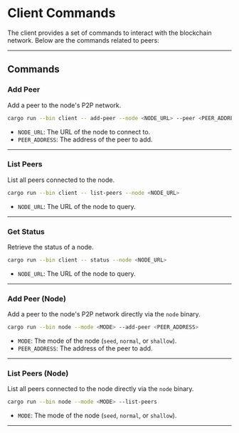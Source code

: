 # Client Commands

The client provides a set of commands to interact with the blockchain network. Below are the commands related to peers:

---

## Commands

### Add Peer

Add a peer to the node's P2P network.

```bash
cargo run --bin client -- add-peer --node <NODE_URL> --peer <PEER_ADDRESS>
```

- `NODE_URL`: The URL of the node to connect to.
- `PEER_ADDRESS`: The address of the peer to add.

---

### List Peers

List all peers connected to the node.

```bash
cargo run --bin client -- list-peers --node <NODE_URL>
```

- `NODE_URL`: The URL of the node to query.

---

### Get Status

Retrieve the status of a node.

```bash
cargo run --bin client -- status --node <NODE_URL>
```

- `NODE_URL`: The URL of the node to query.

---

### Add Peer (Node)

Add a peer to the node's P2P network directly via the `node` binary.

```bash
cargo run --bin node --mode <MODE> --add-peer <PEER_ADDRESS>
```

- `MODE`: The mode of the node (`seed`, `normal`, or `shallow`).
- `PEER_ADDRESS`: The address of the peer to add.

---

### List Peers (Node)

List all peers connected to the node directly via the `node` binary.

```bash
cargo run --bin node --mode <MODE> --list-peers
```

- `MODE`: The mode of the node (`seed`, `normal`, or `shallow`).

---
